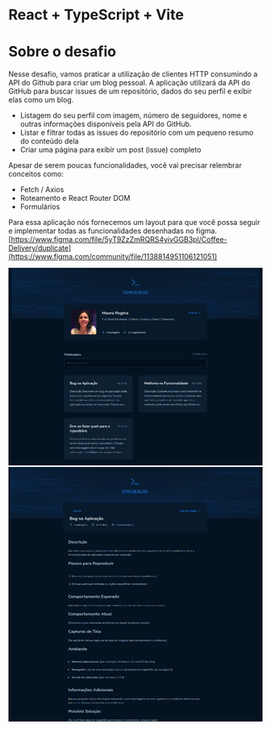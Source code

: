# React + TypeScript + Vite

# Sobre o desafio

Nesse desafio, vamos praticar a utilização de clientes HTTP consumindo a API do Github para criar um blog pessoal. A aplicação utilizará da API do GitHub para buscar issues de um repositório, dados do seu perfil e exibir elas como um blog.

- Listagem do seu perfil com imagem, número de seguidores, nome e outras informações disponíveis pela API do GitHub.
- Listar e filtrar todas as issues do repositório com um pequeno resumo do conteúdo dela
- Criar uma página para exibir um post (issue) completo

Apesar de serem poucas funcionalidades, você vai precisar relembrar conceitos como:

- Fetch / Axios
- Roteamento e React Router DOM
- Formulários

Para essa aplicação nós fornecemos um layout para que você possa seguir e implementar todas as funcionalidades desenhadas no figma. [https://www.figma.com/file/5yT9ZzZmRQRS4yivGGB3pl/Coffee-Delivery/duplicate](https://www.figma.com/community/file/1138814951106121051)

<p float="left">
 <img src="https://github.com/Mauregina/ignite-github-blog/blob/master/public/screen1.png" width="800" />
   <img src="https://github.com/Mauregina/ignite-github-blog/blob/master/public/screen2.png" width="800" />
</p>
